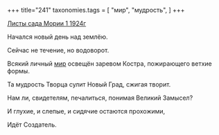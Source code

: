 +++
title="241"
taxonomies.tags = [
 "мир",
 "мудрость",
]
+++

[Листы сада Мории 1 1924г](/agni/1924)

Начался новый день над землёю.   

Сейчас не течение, но водоворот.   

Всякий личный [мир](/tags/мир) освещён заревом Костра, пожирающего ветхие формы.   

Та мудрость Творца сулит Новый Град, сжигая творит.   

Нам ли, свидетелям, печалиться, понимая Великий Замысел?   

И глухие, и слепые, и сидячие остаются прохожими,   

Идёт Создатель.   

